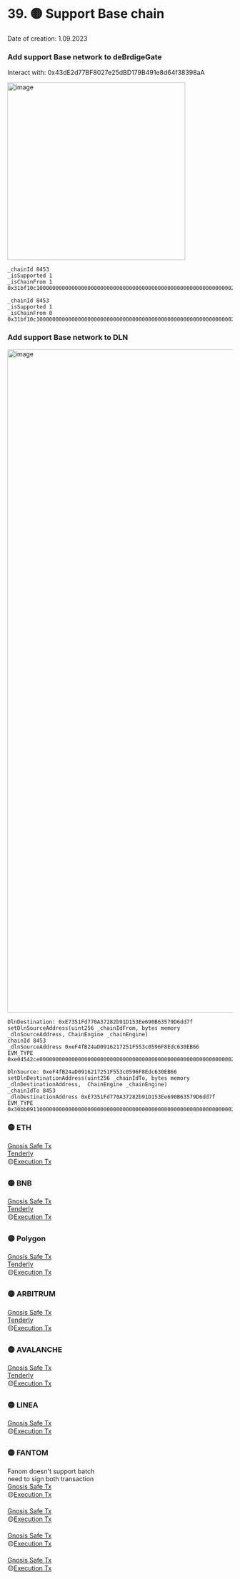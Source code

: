 # 39. 🟡  Support Base chain
Date of creation: 1.09.2023

### Add support Base network to deBrdigeGate   
Interact with: 0x43dE2d77BF8027e25dBD179B491e8d64f38398aA   

<img width="398" alt="image" src="https://github.com/debridge-finance/multisig-evm-transactions/assets/29544129/6ab09217-9d8e-40ce-a51a-1d03205b780b">

```
_chainId 8453
_isSupported 1
_isChainFrom 1
0x31bf10c1000000000000000000000000000000000000000000000000000000000000210500000000000000000000000000000000000000000000000000000000000000010000000000000000000000000000000000000000000000000000000000000001
```
```
_chainId 8453
_isSupported 1
_isChainFrom 0
0x31bf10c1000000000000000000000000000000000000000000000000000000000000210500000000000000000000000000000000000000000000000000000000000000010000000000000000000000000000000000000000000000000000000000000000
```



### Add support Base network to DLN   

  <img width="1486" alt="image" src="https://github.com/debridge-finance/multisig-evm-transactions/assets/29544129/37d14143-646d-4324-87ed-b9f4a85e7c79">

```
DlnDestination: 0xE7351Fd770A37282b91D153Ee690B63579D6dd7f
setDlnSourceAddress(uint256 _chainIdFrom, bytes memory _dlnSourceAddress, ChainEngine _chainEngine)
chainId 8453
_dlnSourceAddress 0xeF4fB24aD0916217251F553c0596F8Edc630EB66
EVM_TYPE
0xe04542ce0000000000000000000000000000000000000000000000000000000000002105000000000000000000000000000000000000000000000000000000000000006000000000000000000000000000000000000000000000000000000000000000010000000000000000000000000000000000000000000000000000000000000014ef4fb24ad0916217251f553c0596f8edc630eb66000000000000000000000000
```
```
DlnSource: 0xeF4fB24aD0916217251F553c0596F8Edc630EB66
setDlnDestinationAddress(uint256 _chainIdTo, bytes memory _dlnDestinationAddress,  ChainEngine _chainEngine)
_chainIdTo 8453
_dlnDestinationAddress 0xE7351Fd770A37282b91D153Ee690B63579D6dd7f
EVM_TYPE
0x30bb09110000000000000000000000000000000000000000000000000000000000002105000000000000000000000000000000000000000000000000000000000000006000000000000000000000000000000000000000000000000000000000000000010000000000000000000000000000000000000000000000000000000000000014e7351fd770a37282b91d153ee690b63579d6dd7f000000000000000000000000
```


### 🟡 ETH  
[Gnosis Safe Tx](https://app.safe.global/transactions/tx?id=multisig_0x6bec1faF33183e1Bc316984202eCc09d46AC92D5_0xf6463f334ad09e514ca785cdcea14667daac76bcb74df9b22d7c1009b319d0ae&safe=eth:0x6bec1faF33183e1Bc316984202eCc09d46AC92D5)  
[Tenderly](https://dashboard.tenderly.co/public/safe/safe-apps/simulator/a8cbcd3e-4243-45c0-9d0c-ce35d5321ae8)  
🟡[Execution Tx]()  

### 🟡 BNB   
[Gnosis Safe Tx](https://app.safe.global/transactions/tx?id=multisig_0xA52842cD43fA8c4B6660E443194769531d45b265_0x1cada5be039ac836e53c61549bb53217ca9d712e8b06dca7b123a930b2b0309d&safe=bnb:0xA52842cD43fA8c4B6660E443194769531d45b265)  
[Tenderly](https://dashboard.tenderly.co/public/safe/safe-apps/simulator/4c350a22-447e-4a54-ac38-ece29e7195b8)  
🟡[Execution Tx]()   


### 🟡 Polygon   
[Gnosis Safe Tx](https://app.safe.global/transactions/tx?id=multisig_0xA52842cD43fA8c4B6660E443194769531d45b265_0x5df67c17088dbbe07e2d4acfe4508515c85842cffe95fdd38c2a47d4ad5061e2&safe=matic%3A0xA52842cD43fA8c4B6660E443194769531d45b265)  
[Tenderly](https://dashboard.tenderly.co/public/safe/safe-apps/simulator/3e6480fb-36ea-47e0-9ed3-2e7bca333c80)  
🟡[Execution Tx]()  

### 🟡 ARBITRUM   
[Gnosis Safe Tx](https://app.safe.global/transactions/tx?id=multisig_0xA52842cD43fA8c4B6660E443194769531d45b265_0x4014f67c7fd91b8e1888ed9b3c4123a5252d30d4741169e8696e410062ba68e0&safe=arb1:0xA52842cD43fA8c4B6660E443194769531d45b265)  
[Tenderly](https://dashboard.tenderly.co/public/safe/safe-apps/simulator/3b47c644-334e-4ec9-a72c-9d5b64027217)  
🟡[Execution Tx]()  

### 🟡 AVALANCHE  
[Gnosis Safe Tx](https://app.safe.global/transactions/tx?id=multisig_0x8AC842e8f3be6BF67ccfdC87CE3F98D635008Ef0_0xdf4bbc6bd5fd138c62448ad4992a23ba816efcf835358d599c32874e433e51b3&safe=avax:0x8AC842e8f3be6BF67ccfdC87CE3F98D635008Ef0)  
[Tenderly](https://dashboard.tenderly.co/public/safe/safe-apps/simulator/1ce1c796-3c14-4848-be72-f8a3be4e621e)  
🟡[Execution Tx]()   


### 🟡 LINEA   
[Gnosis Safe Tx](https://safe.linea.build/transactions/tx?id=multisig_0xA52842cD43fA8c4B6660E443194769531d45b265_0xa77f34bea1f8d848b1b7a0f56b8442ed530d7b9a6dd7cd4b07f946191ea93918&safe=linea:0xA52842cD43fA8c4B6660E443194769531d45b265)  
🟡[Execution Tx]()   


### 🟡 FANTOM  
Fanom doesn't support batch   
need to sign both transaction  
[Gnosis Safe Tx](https://safe.fantom.network/ftm:0xA52842cD43fA8c4B6660E443194769531d45b265/transactions/multisig_0xA52842cD43fA8c4B6660E443194769531d45b265_0x3ed11f2c0202cf309ee67354f26838cbfc82355fe6e71039b195f85a834330c0)  
🟡[Execution Tx]()  


[Gnosis Safe Tx](https://safe.fantom.network/ftm:0xA52842cD43fA8c4B6660E443194769531d45b265/transactions/multisig_0xA52842cD43fA8c4B6660E443194769531d45b265_0xad2621216e017456ca5b367124cc9ccc5f7e6d1243c43010a07780a1e5fceacf)  
🟡[Execution Tx]()  

[Gnosis Safe Tx](https://safe.fantom.network/ftm:0xA52842cD43fA8c4B6660E443194769531d45b265/transactions/multisig_0xA52842cD43fA8c4B6660E443194769531d45b265_0x9d7d6ac2c5670f7027ce3638e7fbc650f523b1d93ae4e3725edc55ab993d1e31)  
🟡[Execution Tx]()  


[Gnosis Safe Tx](https://safe.fantom.network/ftm:0xA52842cD43fA8c4B6660E443194769531d45b265/transactions/multisig_0xA52842cD43fA8c4B6660E443194769531d45b265_0x92e7c5b4d085c36226733227703bd7d4d9356f2641c49b8fe1ac1691b0839057)  
🟡[Execution Tx]()  
